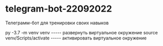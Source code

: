 # telegram-bot-22092022
Телеграмм-бот для тренировки своих навыков


py -3.7 -m venv venv           -----   развернуть виртуальное окружение
source venv/Scripts/activate   -----   активировать виртуальное окружение
